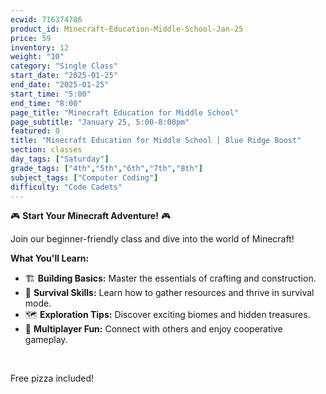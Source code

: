 ```yaml
---
ecwid: 716374786
product_id: Minecraft-Education-Middle-School-Jan-25
price: 59
inventory: 12
weight: "10"
category: "Single Class"
start_date: "2025-01-25"
end_date: "2025-01-25"
start_time: "5:00"
end_time: "8:00"
page_title: "Minecraft Education for Middle School"
page_subtitle: "January 25, 5:00-8:00pm"
featured: 0
title: "Minecraft Education for Middle School | Blue Ridge Boost"
section: classes
day_tags: ["Saturday"]
grade_tags: ["4th","5th","6th","7th","8th"]
subject_tags: ["Computer Coding"]
difficulty: "Code Cadets"
---
```

<p>🎮 <strong>Start Your Minecraft Adventure!</strong> 🎮</p><p>Join our beginner-friendly class and dive into the world of Minecraft!</p><p><strong>What You'll Learn:</strong></p><ul> <li>🏗️ <strong>Building Basics:</strong> Master the essentials of crafting and construction.</li> <li>🌿 <strong>Survival Skills:</strong> Learn how to gather resources and thrive in survival mode.</li> <li>🗺️ <strong>Exploration Tips:</strong> Discover exciting biomes and hidden treasures.</li> <li>👥 <strong>Multiplayer Fun:</strong> Connect with others and enjoy cooperative gameplay.</li></ul><p><br></p><p>Free pizza included!</p>
